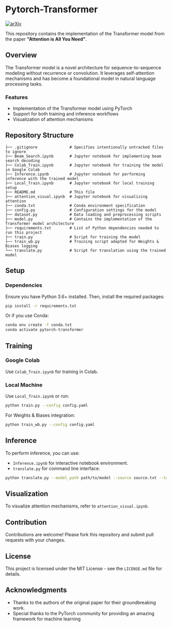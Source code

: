 # Pytorch-Transformer

[![arXiv](https://img.shields.io/badge/arXiv-1706.03762-B31B1B.svg)](https://arxiv.org/abs/1706.03762)

This repository contains the implementation of the Transformer model from the paper **"Attention is All You Need"**.

## Overview

The Transformer model is a novel architecture for sequence-to-sequence modeling without recurrence or convolution. It leverages self-attention mechanisms and has become a foundational model in natural language processing tasks.

### Features
- Implementation of the Transformer model using PyTorch
- Support for both training and inference workflows
- Visualization of attention mechanisms

## Repository Structure

```
├── .gitignore              # Specifies intentionally untracked files to ignore
├── Beam_Search.ipynb       # Jupyter notebook for implementing beam search decoding
├── Colab_Train.ipynb       # Jupyter notebook for training the model in Google Colab
├── Inference.ipynb         # Jupyter notebook for performing inference with the trained model
├── Local_Train.ipynb       # Jupyter notebook for local training setup
├── README.md               # This file
├── attention_visual.ipynb  # Jupyter notebook for visualizing attention
├── conda.txt               # Conda environment specification
├── config.py               # Configuration settings for the model
├── dataset.py              # Data loading and preprocessing scripts
├── model.py                # Contains the implementation of the Transformer model architecture
├── requirements.txt        # List of Python dependencies needed to run this project
├── train.py                # Script for training the model
├── train_wb.py             # Training script adapted for Weights & Biases logging
└── translate.py            # Script for translation using the trained model
```

## Setup

### Dependencies

Ensure you have Python 3.6+ installed. Then, install the required packages:

```sh
pip install -r requirements.txt
```

Or if you use Conda:

```sh
conda env create -f conda.txt
conda activate pytorch-transformer
```

## Training

### Google Colab
Use `Colab_Train.ipynb` for training in Colab.

### Local Machine
Use `Local_Train.ipynb` or run:

```sh
python train.py --config config.yaml
```

For Weights & Biases integration:

```sh
python train_wb.py --config config.yaml
```

## Inference

To perform inference, you can use:

- `Inference.ipynb` for interactive notebook environment.
- `translate.py` for command line interface:

```sh
python translate.py --model_path path/to/model --source source.txt --target target.txt
```

## Visualization

To visualize attention mechanisms, refer to `attention_visual.ipynb`.

## Contribution

Contributions are welcome! Please fork this repository and submit pull requests with your changes.

## License

This project is licensed under the MIT License - see the `LICENSE.md` file for details.

## Acknowledgments

- Thanks to the authors of the original paper for their groundbreaking work.
- Special thanks to the PyTorch community for providing an amazing framework for machine learning
